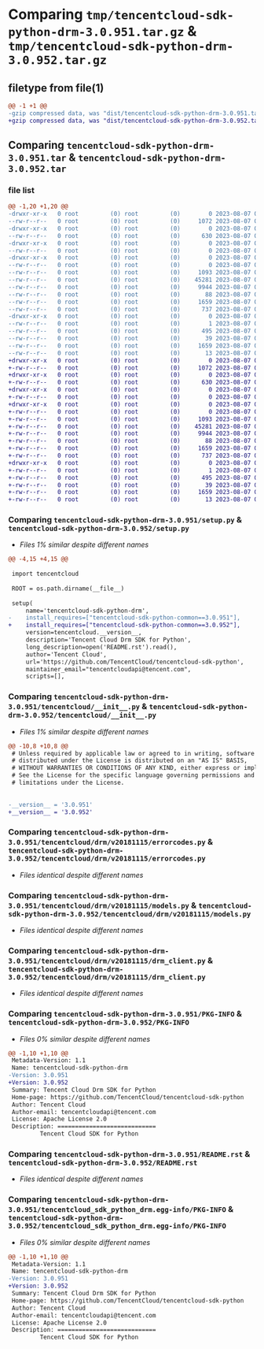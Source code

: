 # Comparing `tmp/tencentcloud-sdk-python-drm-3.0.951.tar.gz` & `tmp/tencentcloud-sdk-python-drm-3.0.952.tar.gz`

## filetype from file(1)

```diff
@@ -1 +1 @@
-gzip compressed data, was "dist/tencentcloud-sdk-python-drm-3.0.951.tar", last modified: Mon Aug  7 00:25:30 2023, max compression
+gzip compressed data, was "dist/tencentcloud-sdk-python-drm-3.0.952.tar", last modified: Mon Aug  7 08:52:21 2023, max compression
```

## Comparing `tencentcloud-sdk-python-drm-3.0.951.tar` & `tencentcloud-sdk-python-drm-3.0.952.tar`

### file list

```diff
@@ -1,20 +1,20 @@
-drwxr-xr-x   0 root         (0) root         (0)        0 2023-08-07 00:25:30.000000 tencentcloud-sdk-python-drm-3.0.951/
--rw-r--r--   0 root         (0) root         (0)     1072 2023-08-07 00:25:30.000000 tencentcloud-sdk-python-drm-3.0.951/setup.py
-drwxr-xr-x   0 root         (0) root         (0)        0 2023-08-07 00:25:30.000000 tencentcloud-sdk-python-drm-3.0.951/tencentcloud/
--rw-r--r--   0 root         (0) root         (0)      630 2023-08-07 00:25:30.000000 tencentcloud-sdk-python-drm-3.0.951/tencentcloud/__init__.py
-drwxr-xr-x   0 root         (0) root         (0)        0 2023-08-07 00:25:30.000000 tencentcloud-sdk-python-drm-3.0.951/tencentcloud/drm/
--rw-r--r--   0 root         (0) root         (0)        0 2023-08-07 00:25:30.000000 tencentcloud-sdk-python-drm-3.0.951/tencentcloud/drm/__init__.py
-drwxr-xr-x   0 root         (0) root         (0)        0 2023-08-07 00:25:30.000000 tencentcloud-sdk-python-drm-3.0.951/tencentcloud/drm/v20181115/
--rw-r--r--   0 root         (0) root         (0)        0 2023-08-07 00:25:30.000000 tencentcloud-sdk-python-drm-3.0.951/tencentcloud/drm/v20181115/__init__.py
--rw-r--r--   0 root         (0) root         (0)     1093 2023-08-07 00:25:30.000000 tencentcloud-sdk-python-drm-3.0.951/tencentcloud/drm/v20181115/errorcodes.py
--rw-r--r--   0 root         (0) root         (0)    45281 2023-08-07 00:25:30.000000 tencentcloud-sdk-python-drm-3.0.951/tencentcloud/drm/v20181115/models.py
--rw-r--r--   0 root         (0) root         (0)     9944 2023-08-07 00:25:30.000000 tencentcloud-sdk-python-drm-3.0.951/tencentcloud/drm/v20181115/drm_client.py
--rw-r--r--   0 root         (0) root         (0)       88 2023-08-07 00:25:30.000000 tencentcloud-sdk-python-drm-3.0.951/setup.cfg
--rw-r--r--   0 root         (0) root         (0)     1659 2023-08-07 00:25:30.000000 tencentcloud-sdk-python-drm-3.0.951/PKG-INFO
--rw-r--r--   0 root         (0) root         (0)      737 2023-08-07 00:25:30.000000 tencentcloud-sdk-python-drm-3.0.951/README.rst
-drwxr-xr-x   0 root         (0) root         (0)        0 2023-08-07 00:25:30.000000 tencentcloud-sdk-python-drm-3.0.951/tencentcloud_sdk_python_drm.egg-info/
--rw-r--r--   0 root         (0) root         (0)        1 2023-08-07 00:25:30.000000 tencentcloud-sdk-python-drm-3.0.951/tencentcloud_sdk_python_drm.egg-info/dependency_links.txt
--rw-r--r--   0 root         (0) root         (0)      495 2023-08-07 00:25:30.000000 tencentcloud-sdk-python-drm-3.0.951/tencentcloud_sdk_python_drm.egg-info/SOURCES.txt
--rw-r--r--   0 root         (0) root         (0)       39 2023-08-07 00:25:30.000000 tencentcloud-sdk-python-drm-3.0.951/tencentcloud_sdk_python_drm.egg-info/requires.txt
--rw-r--r--   0 root         (0) root         (0)     1659 2023-08-07 00:25:30.000000 tencentcloud-sdk-python-drm-3.0.951/tencentcloud_sdk_python_drm.egg-info/PKG-INFO
--rw-r--r--   0 root         (0) root         (0)       13 2023-08-07 00:25:30.000000 tencentcloud-sdk-python-drm-3.0.951/tencentcloud_sdk_python_drm.egg-info/top_level.txt
+drwxr-xr-x   0 root         (0) root         (0)        0 2023-08-07 08:52:21.000000 tencentcloud-sdk-python-drm-3.0.952/
+-rw-r--r--   0 root         (0) root         (0)     1072 2023-08-07 08:52:20.000000 tencentcloud-sdk-python-drm-3.0.952/setup.py
+drwxr-xr-x   0 root         (0) root         (0)        0 2023-08-07 08:52:21.000000 tencentcloud-sdk-python-drm-3.0.952/tencentcloud/
+-rw-r--r--   0 root         (0) root         (0)      630 2023-08-07 08:52:20.000000 tencentcloud-sdk-python-drm-3.0.952/tencentcloud/__init__.py
+drwxr-xr-x   0 root         (0) root         (0)        0 2023-08-07 08:52:21.000000 tencentcloud-sdk-python-drm-3.0.952/tencentcloud/drm/
+-rw-r--r--   0 root         (0) root         (0)        0 2023-08-07 08:52:20.000000 tencentcloud-sdk-python-drm-3.0.952/tencentcloud/drm/__init__.py
+drwxr-xr-x   0 root         (0) root         (0)        0 2023-08-07 08:52:21.000000 tencentcloud-sdk-python-drm-3.0.952/tencentcloud/drm/v20181115/
+-rw-r--r--   0 root         (0) root         (0)        0 2023-08-07 08:52:20.000000 tencentcloud-sdk-python-drm-3.0.952/tencentcloud/drm/v20181115/__init__.py
+-rw-r--r--   0 root         (0) root         (0)     1093 2023-08-07 08:52:20.000000 tencentcloud-sdk-python-drm-3.0.952/tencentcloud/drm/v20181115/errorcodes.py
+-rw-r--r--   0 root         (0) root         (0)    45281 2023-08-07 08:52:20.000000 tencentcloud-sdk-python-drm-3.0.952/tencentcloud/drm/v20181115/models.py
+-rw-r--r--   0 root         (0) root         (0)     9944 2023-08-07 08:52:20.000000 tencentcloud-sdk-python-drm-3.0.952/tencentcloud/drm/v20181115/drm_client.py
+-rw-r--r--   0 root         (0) root         (0)       88 2023-08-07 08:52:21.000000 tencentcloud-sdk-python-drm-3.0.952/setup.cfg
+-rw-r--r--   0 root         (0) root         (0)     1659 2023-08-07 08:52:21.000000 tencentcloud-sdk-python-drm-3.0.952/PKG-INFO
+-rw-r--r--   0 root         (0) root         (0)      737 2023-08-07 08:52:20.000000 tencentcloud-sdk-python-drm-3.0.952/README.rst
+drwxr-xr-x   0 root         (0) root         (0)        0 2023-08-07 08:52:21.000000 tencentcloud-sdk-python-drm-3.0.952/tencentcloud_sdk_python_drm.egg-info/
+-rw-r--r--   0 root         (0) root         (0)        1 2023-08-07 08:52:21.000000 tencentcloud-sdk-python-drm-3.0.952/tencentcloud_sdk_python_drm.egg-info/dependency_links.txt
+-rw-r--r--   0 root         (0) root         (0)      495 2023-08-07 08:52:21.000000 tencentcloud-sdk-python-drm-3.0.952/tencentcloud_sdk_python_drm.egg-info/SOURCES.txt
+-rw-r--r--   0 root         (0) root         (0)       39 2023-08-07 08:52:21.000000 tencentcloud-sdk-python-drm-3.0.952/tencentcloud_sdk_python_drm.egg-info/requires.txt
+-rw-r--r--   0 root         (0) root         (0)     1659 2023-08-07 08:52:21.000000 tencentcloud-sdk-python-drm-3.0.952/tencentcloud_sdk_python_drm.egg-info/PKG-INFO
+-rw-r--r--   0 root         (0) root         (0)       13 2023-08-07 08:52:21.000000 tencentcloud-sdk-python-drm-3.0.952/tencentcloud_sdk_python_drm.egg-info/top_level.txt
```

### Comparing `tencentcloud-sdk-python-drm-3.0.951/setup.py` & `tencentcloud-sdk-python-drm-3.0.952/setup.py`

 * *Files 1% similar despite different names*

```diff
@@ -4,15 +4,15 @@
 
 import tencentcloud
 
 ROOT = os.path.dirname(__file__)
 
 setup(
     name='tencentcloud-sdk-python-drm',
-    install_requires=["tencentcloud-sdk-python-common==3.0.951"],
+    install_requires=["tencentcloud-sdk-python-common==3.0.952"],
     version=tencentcloud.__version__,
     description='Tencent Cloud Drm SDK for Python',
     long_description=open('README.rst').read(),
     author='Tencent Cloud',
     url='https://github.com/TencentCloud/tencentcloud-sdk-python',
     maintainer_email="tencentcloudapi@tencent.com",
     scripts=[],
```

### Comparing `tencentcloud-sdk-python-drm-3.0.951/tencentcloud/__init__.py` & `tencentcloud-sdk-python-drm-3.0.952/tencentcloud/__init__.py`

 * *Files 1% similar despite different names*

```diff
@@ -10,8 +10,8 @@
 # Unless required by applicable law or agreed to in writing, software
 # distributed under the License is distributed on an "AS IS" BASIS,
 # WITHOUT WARRANTIES OR CONDITIONS OF ANY KIND, either express or implied.
 # See the License for the specific language governing permissions and
 # limitations under the License.
 
 
-__version__ = '3.0.951'
+__version__ = '3.0.952'
```

### Comparing `tencentcloud-sdk-python-drm-3.0.951/tencentcloud/drm/v20181115/errorcodes.py` & `tencentcloud-sdk-python-drm-3.0.952/tencentcloud/drm/v20181115/errorcodes.py`

 * *Files identical despite different names*

### Comparing `tencentcloud-sdk-python-drm-3.0.951/tencentcloud/drm/v20181115/models.py` & `tencentcloud-sdk-python-drm-3.0.952/tencentcloud/drm/v20181115/models.py`

 * *Files identical despite different names*

### Comparing `tencentcloud-sdk-python-drm-3.0.951/tencentcloud/drm/v20181115/drm_client.py` & `tencentcloud-sdk-python-drm-3.0.952/tencentcloud/drm/v20181115/drm_client.py`

 * *Files identical despite different names*

### Comparing `tencentcloud-sdk-python-drm-3.0.951/PKG-INFO` & `tencentcloud-sdk-python-drm-3.0.952/PKG-INFO`

 * *Files 0% similar despite different names*

```diff
@@ -1,10 +1,10 @@
 Metadata-Version: 1.1
 Name: tencentcloud-sdk-python-drm
-Version: 3.0.951
+Version: 3.0.952
 Summary: Tencent Cloud Drm SDK for Python
 Home-page: https://github.com/TencentCloud/tencentcloud-sdk-python
 Author: Tencent Cloud
 Author-email: tencentcloudapi@tencent.com
 License: Apache License 2.0
 Description: ============================
         Tencent Cloud SDK for Python
```

### Comparing `tencentcloud-sdk-python-drm-3.0.951/README.rst` & `tencentcloud-sdk-python-drm-3.0.952/README.rst`

 * *Files identical despite different names*

### Comparing `tencentcloud-sdk-python-drm-3.0.951/tencentcloud_sdk_python_drm.egg-info/PKG-INFO` & `tencentcloud-sdk-python-drm-3.0.952/tencentcloud_sdk_python_drm.egg-info/PKG-INFO`

 * *Files 0% similar despite different names*

```diff
@@ -1,10 +1,10 @@
 Metadata-Version: 1.1
 Name: tencentcloud-sdk-python-drm
-Version: 3.0.951
+Version: 3.0.952
 Summary: Tencent Cloud Drm SDK for Python
 Home-page: https://github.com/TencentCloud/tencentcloud-sdk-python
 Author: Tencent Cloud
 Author-email: tencentcloudapi@tencent.com
 License: Apache License 2.0
 Description: ============================
         Tencent Cloud SDK for Python
```

